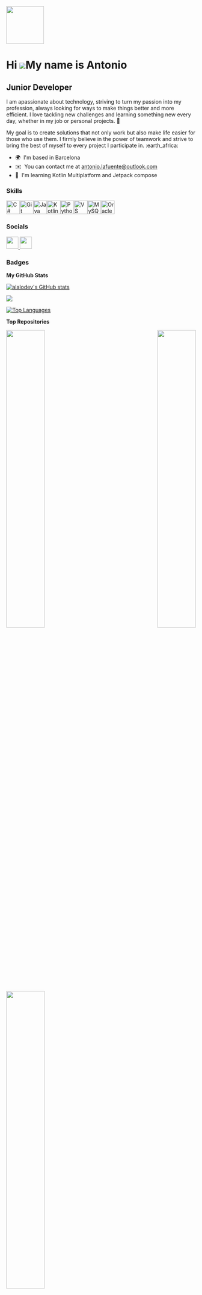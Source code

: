 
<img src="https://media0.giphy.com/media/v1.Y2lkPTc5MGI3NjExOXljeXE5YnJ2a2l4ZTh1NWRoMzdycDk1Zml5ZGdnbTl4YnBleTJzcSZlcD12MV9pbnRlcm5hbF9naWZfYnlfaWQmY3Q9cw/vTNWp0OA3qg9dBzhog/giphy.webp" width="100" />

Hi ![](https://user-images.githubusercontent.com/18350557/176309783-0785949b-9127-417c-8b55-ab5a4333674e.gif)My name is Antonio
===============================================================================================================================

Junior Developer
----------------

I am apassionate about technology, striving to turn my passion into my profession, always looking for ways to make things better and more efficient. I love tackling new challenges and learning something new every day, whether in my job or personal projects. :wrench:

My goal is to create solutions that not only work but also make life easier for those who use them. I firmly believe in the power of teamwork and strive to bring the best of myself to every project I participate in. :earth\_africa:

* 🌍  I'm based in Barcelona
* ✉️  You can contact me at [antonio.lafuente@outlook.com](mailto:antonio.lafuente@outlook.com)
* 🧠  I'm learning Kotlin Multiplatform and Jetpack compose

### Skills


<p align="left">
<a href="https://docs.microsoft.com/en-us/dotnet/csharp/" target="_blank" rel="noreferrer"><img src="https://raw.githubusercontent.com/danielcranney/readme-generator/main/public/icons/skills/csharp-colored.svg" width="36" height="36" alt="C#" /></a><a href="https://git-scm.com/" target="_blank" rel="noreferrer"><img src="https://raw.githubusercontent.com/danielcranney/readme-generator/main/public/icons/skills/git-colored.svg" width="36" height="36" alt="Git" /></a><a href="https://www.oracle.com/java/" target="_blank" rel="noreferrer"><img src="https://raw.githubusercontent.com/danielcranney/readme-generator/main/public/icons/skills/java-colored.svg" width="36" height="36" alt="Java" /></a><a href="https://kotlinlang.org/" target="_blank" rel="noreferrer"><img src="https://raw.githubusercontent.com/danielcranney/readme-generator/main/public/icons/skills/kotlin-colored.svg" width="36" height="36" alt="Kotlin" /></a><a href="https://www.python.org/" target="_blank" rel="noreferrer"><img src="https://raw.githubusercontent.com/danielcranney/readme-generator/main/public/icons/skills/python-colored.svg" width="36" height="36" alt="Python" /></a><a href="https://code.visualstudio.com/" target="_blank" rel="noreferrer"><img src="https://raw.githubusercontent.com/danielcranney/readme-generator/main/public/icons/skills/visualstudiocode.svg" width="36" height="36" alt="VS Code" /></a><a href="https://www.mysql.com/" target="_blank" rel="noreferrer"><img src="https://raw.githubusercontent.com/danielcranney/readme-generator/main/public/icons/skills/mysql-colored.svg" width="36" height="36" alt="MySQL" /></a><a href="https://www.oracle.com/uk/index.html" target="_blank" rel="noreferrer"><img src="https://raw.githubusercontent.com/danielcranney/readme-generator/main/public/icons/skills/oracle-colored.svg" width="36" height="36" alt="Oracle" /></a>
</p>


### Socials

<p align="left"> <a href="https://www.github.com/alalodev" target="_blank" rel="noreferrer"> <picture> <source media="(prefers-color-scheme: dark)" srcset="https://raw.githubusercontent.com/danielcranney/readme-generator/main/public/icons/socials/github-dark.svg" /> <source media="(prefers-color-scheme: light)" srcset="https://raw.githubusercontent.com/danielcranney/readme-generator/main/public/icons/socials/github.svg" /> <img src="https://raw.githubusercontent.com/danielcranney/readme-generator/main/public/icons/socials/github.svg" width="32" height="32" /> </picture> </a> <a href="https://www.linkedin.com/in/antonio-lafuente" target="_blank" rel="noreferrer"> <picture> <source media="(prefers-color-scheme: dark)" srcset="https://raw.githubusercontent.com/danielcranney/readme-generator/main/public/icons/socials/linkedin-dark.svg" /> <source media="(prefers-color-scheme: light)" srcset="https://raw.githubusercontent.com/danielcranney/readme-generator/main/public/icons/socials/linkedin.svg" /> <img src="https://raw.githubusercontent.com/danielcranney/readme-generator/main/public/icons/socials/linkedin.svg" width="32" height="32" /> </picture> </a></p>

### Badges

<b>My GitHub Stats</b>

<a href="http://www.github.com/alalodev"><img src="https://github-readme-stats.vercel.app/api?username=alalodev&show_icons=true&hide=&count_private=true&title_color=6366f1&text_color=ffffff&icon_color=f97316&bg_color=1c1917&hide_border=true&show_icons=true" alt="alalodev's GitHub stats" /></a>

<a href="http://www.github.com/alalodev"><img src="https://github-readme-streak-stats.herokuapp.com/?user=alalodev&stroke=ffffff&background=1c1917&ring=6366f1&fire=6366f1&currStreakNum=ffffff&currStreakLabel=6366f1&sideNums=ffffff&sideLabels=ffffff&dates=ffffff&hide_border=true" /></a>

<a href="https://github.com/alalodev" align="left"><img src="https://github-readme-stats.vercel.app/api/top-langs/?username=alalodev&langs_count=10&title_color=6366f1&text_color=ffffff&icon_color=f97316&bg_color=1c1917&hide_border=true&locale=en&custom_title=Top%20%Languages" alt="Top Languages" /></a>

<b>Top Repositories</b>

<div width="100%" align="center"><a href="https://github.com/alalodev/ByteBuiders" align="left"><img align="left" width="45%" src="https://github-readme-stats.vercel.app/api/pin/?username=alalodev&repo=ByteBuiders&title_color=6366f1&text_color=ffffff&icon_color=f97316&bg_color=1c1917&hide_border=true&locale=en" /></a><a href="https://github.com/alalodev/SistemaVenta" align="right"><img align="right" width="45%" src="https://github-readme-stats.vercel.app/api/pin/?username=alalodev&repo=SistemaVenta&title_color=6366f1&text_color=ffffff&icon_color=f97316&bg_color=1c1917&hide_border=true&locale=en" /></a></div><br /><br /><br /><br /><br /><br /><br />

<div width="100%" align="center"><a href="https://github.com/alalodev/HoroscoApp" align="left"><img align="left" width="45%" src="https://github-readme-stats.vercel.app/api/pin/?username=alalodev&repo=HoroscoApp&title_color=6366f1&text_color=ffffff&icon_color=f97316&bg_color=1c1917&hide_border=true&locale=en" /></a></div>

